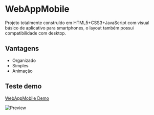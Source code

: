 # WebAppMobile
 Projeto totalmente construído em HTML5+CSS3+JavaScript com visual básico de aplicativo para smartphones, o layout também possui compatibilidade com desktop.

 ## Vantagens
 * Organizado
 * Simples
 * Animação

 ## Teste demo
 [WebAppMobile Demo](https://treviasxk.github.io/WebAppMobile/)

 ![Preview](data/img/preview.gif)